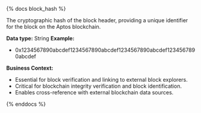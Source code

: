 {% docs block_hash %}

The cryptographic hash of the block header, providing a unique identifier for the block on the Aptos blockchain.

**Data type:** String
**Example:**
- 0x1234567890abcdef1234567890abcdef1234567890abcdef1234567890abcdef

**Business Context:**
- Essential for block verification and linking to external block explorers.
- Critical for blockchain integrity verification and block identification.
- Enables cross-reference with external blockchain data sources.

{% enddocs %}